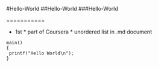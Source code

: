 #Hello-World
##Hello-World
###Hello-World

===========

* 1st * part of Coursera * unordered list in .md document

```
main()
{
 printf("Hello World\n");
}
```

